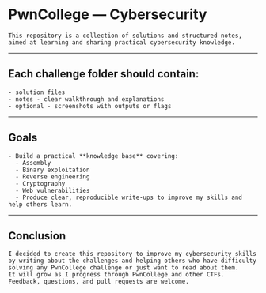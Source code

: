 # PwnCollege — Cybersecurity
```
This repository is a collection of solutions and structured notes, aimed at learning and sharing practical cybersecurity knowledge.
```
---


## Each challenge folder should contain:
```
- solution files 
- notes - clear walkthrough and explanations  
- optional - screenshots with outputs or flags
```
---


## Goals  
```
- Build a practical **knowledge base** covering:  
  - Assembly 
  - Binary exploitation 
  - Reverse engineering  
  - Cryptography  
  - Web vulnerabilities
  - Produce clear, reproducible write-ups to improve my skills and help others learn.
``` 
---


## Conclusion
```
I decided to create this repository to improve my cybersecurity skills by writing about the challenges and helping others who have difficulty solving any PwnCollege challenge or just want to read about them.  
It will grow as I progress through PwnCollege and other CTFs.  
Feedback, questions, and pull requests are welcome.
```
